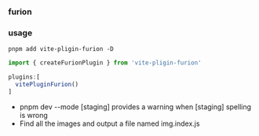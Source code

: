 ### furion

### usage
```shell
pnpm add vite-pligin-furion -D
```

```js
import { createFurionPlugin } from 'vite-pligin-furion'
```

```js
plugins:[
  vitePluginFurion()
]
```

- pnpm dev --mode [staging] provides a warning when [staging] spelling is wrong
- Find all the images and output a file named img.index.js
